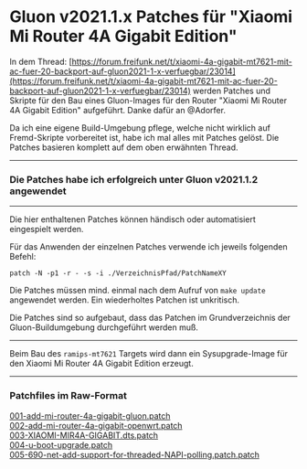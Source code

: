 # Gluon v2021.1.x Patches für "Xiaomi Mi Router 4A Gigabit Edition"
In dem Thread: [https://forum.freifunk.net/t/xiaomi-4a-gigabit-mt7621-mit-ac-fuer-20-backport-auf-gluon2021-1-x-verfuegbar/23014](https://forum.freifunk.net/t/xiaomi-4a-gigabit-mt7621-mit-ac-fuer-20-backport-auf-gluon2021-1-x-verfuegbar/23014) werden Patches und Skripte für den Bau eines Gluon-Images für den Router "Xiaomi Mi Router 4A Gigabit Edition" aufgeführt. Danke dafür an @Adorfer.


Da ich eine eigene Build-Umgebung pflege, welche nicht wirklich auf Fremd-Skripte vorbereitet ist, habe ich mal alles mit Patches gelöst. Die Patches basieren komplett auf dem oben erwähnten Thread.

---
### Die Patches habe ich erfolgreich unter Gluon v2021.1.2 angewendet
---

Die hier enthaltenen Patches können händisch oder automatisiert eingespielt werden.


Für das Anwenden der einzelnen Patches verwende ich jeweils folgenden Befehl:

`patch -N -p1 -r - -s -i ./VerzeichnisPfad/PatchNameXY`

Die Patches müssen mind. einmal nach dem Aufruf von `make update` angewendet werden. Ein wiederholtes Patchen ist unkritisch.

Die Patches sind so aufgebaut, dass das Patchen im Grundverzeichnis der Gluon-Buildumgebung durchgeführt werden muß.

---

Beim Bau des `ramips-mt7621` Targets wird dann ein Sysupgrade-Image für den Xiaomi Mi Router 4A Gigabit Edition erzeugt. 

---

### Patchfiles im Raw-Format
[001-add-mi-router-4a-gigabit-gluon.patch](/001-add-mi-router-4a-gigabit-gluon.patch?raw=true)  
[002-add-mi-router-4a-gigabit-openwrt.patch](002-add-mi-router-4a-gigabit-openwrt.patch?raw=true)  
[003-XIAOMI-MIR4A-GIGABIT.dts.patch](003-XIAOMI-MIR4A-GIGABIT.dts.patch?raw=true)  
[004-u-boot-upgrade.patch](004-u-boot-upgrade.patch?raw=true)  
[005-690-net-add-support-for-threaded-NAPI-polling.patch.patch](005-690-net-add-support-for-threaded-NAPI-polling.patch.patch?raw=true)  
